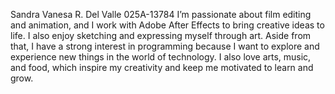 Sandra Vanesa R. Del Valle
025A-13784
I’m passionate about film editing and animation, and I work with Adobe After Effects to bring creative ideas to life. I also enjoy sketching and expressing myself through art. Aside from that, I have a strong interest in programming because I want to explore and experience new things in the world of technology. I also love arts, music, and food, which inspire my creativity and keep me motivated to learn and grow.
